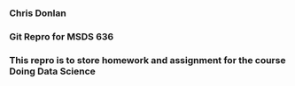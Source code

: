 ### Chris Donlan
### Git Repro for MSDS 636
### This repro is to store homework and assignment for the course Doing Data Science